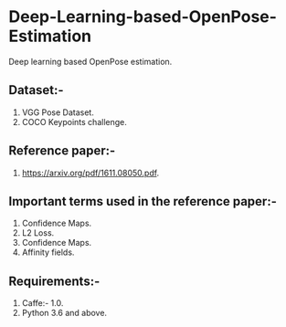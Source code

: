 # Deep-Learning-based-OpenPose-Estimation
Deep learning based OpenPose estimation.  

## Dataset:-  

1. VGG Pose Dataset.  
2. COCO Keypoints challenge.  

## Reference paper:-  

1. https://arxiv.org/pdf/1611.08050.pdf.  


## Important terms used in the reference paper:-

1. Confidence Maps.  
2. L2 Loss.  
3. Confidence Maps.  
4. Affinity fields.  

## Requirements:-  

1. Caffe:- 1.0.  
2. Python 3.6 and above.  


